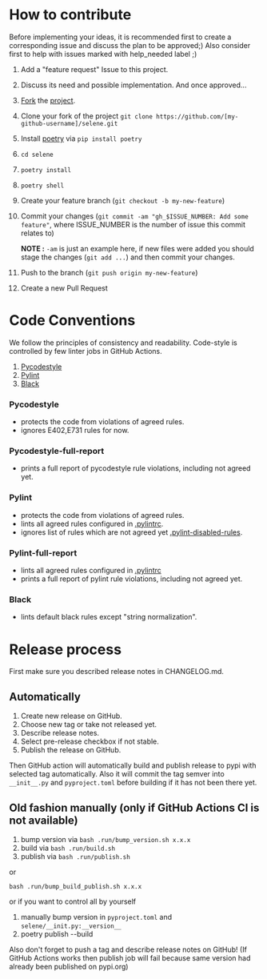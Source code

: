 # How to contribute

Before implementing your ideas, it is recommended first to create a corresponding issue and discuss the plan to be approved;)
Also consider first to help with issues marked with help_needed label ;)

1. Add a "feature request" Issue to this project.
2. Discuss its need and possible implementation. And once approved...
3. [Fork](https://docs.github.com/en/github/getting-started-with-github/fork-a-repo) the [project](https://github.com/yashaka/selene/fork).
4. Clone your fork of the project `git clone https://github.com/[my-github-username]/selene.git`
5. Install [poetry](https://python-poetry.org) via `pip install poetry`
6. `cd selene`
7. `poetry install`
8. `poetry shell`
9. Create your feature branch (`git checkout -b my-new-feature`)
10. Commit your changes (`git commit -am "gh_$ISSUE_NUMBER: Add some feature"`, where ISSUE_NUMBER is the number of issue this commit relates to)  

    **NOTE :** `-am` is just an example here, if new files were added you should stage the changes (`git add ...`) and then commit your changes.
11. Push to the branch (`git push origin my-new-feature`)
12. Create a new Pull Request

# Code Conventions
We follow the principles of consistency and readability.
Code-style is controlled by few linter jobs in GitHub Actions.

1. [Pycodestyle](https://github.com/PyCQA/pycodestyle)
2. [Pylint](https://github.com/PyCQA/pylint)
3. [Black](https://github.com/psf/black)

### Pycodestyle 
- protects the code from violations of agreed rules.
- ignores E402,E731 rules for now.

### Pycodestyle-full-report
- prints a full report of pycodestyle rule violations, including not agreed yet.

### Pylint
- protects the code from violations of agreed rules.
- lints all agreed rules configured in [.pylintrc](https://github.com/yashaka/selene/blob/master/.pylintrc).
- ignores list of rules which are not agreed yet [.pylint-disabled-rules](https://github.com/yashaka/selene/blob/master/.pylint-disabled-rules). 

### Pylint-full-report
- lints all agreed rules configured in [.pylintrc](https://github.com/yashaka/selene/blob/master/.pylintrc)
- prints a full report of pylint rule violations, including not agreed yet.

### Black 
- lints default black rules except "string normalization".

# Release process
First make sure you described release notes in CHANGELOG.md.
## Automatically

1. Create new release on GitHub.
2. Choose new tag or take not released yet.
3. Describe release notes.
4. Select pre-release checkbox if not stable.
5. Publish the release on GitHub.

Then GitHub action will automatically build and publish release to pypi with selected tag automatically. Also it will commit the tag semver into `__init__.py` and `pyproject.toml` before building if it has not been there yet.

## Old fashion manually (only if GitHub Actions CI is not available)
1. bump version via `bash .run/bump_version.sh x.x.x`
2. build via `bash .run/build.sh`
3. publish via `bash .run/publish.sh`

or

`bash .run/bump_build_publish.sh x.x.x`

or if you want to control all by yourself

1. manually bump version in `pyproject.toml` and `selene/__init.py:__version__`
2. poetry publish --build

Also don't forget to push a tag and describe release notes on GitHub! (If GitHub Actions works then publish job will fail because same version had already been published on pypi.org)
